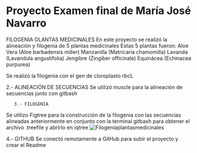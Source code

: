 # Proyecto Examen final de María José Navarro
FILOGENIA OLANTAS MEDICINALES
En este proyecto se realizó la alineación y filogenia de 5 plantas medicinales
Estas 5 plantas fueron: Aloe Vera (Aloe barbadensis miller)
Manzanilla (Matricaria chamomilla)
Lavanda (Lavandula angustifolia)
Jengibre (Zingiber officinale)
Equinácea (Echinacea purpurea)

Se realizó la filogenia con el gen de cloroplasto rbcL

2.- ALINEACIÓN DE SECUENCIAS
Se utilizó muscle para la alineación de secuencias junto con gitbash


       3.- FILOGENIA
Se utilizo Figtree para la construcción de la filogenia con las secuencias alineadas anteriormente en conjunto con la terminal gitbash para obtener el archivo .treefile y abrirlo en iqtree
![Filogeniaplantasmedicinales](https://github.com/Majitonn/ExamenfinalNavarro/assets/171622188/4a019f60-d524-4c07-9634-4c316e2fa77f)

4.- GITHUB
Se conectó remotamente a GitHub para subir el proyecto y crear el Readme
 
